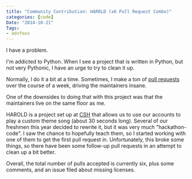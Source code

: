 ```yaml
---
title: "Community Contribution: HAROLD (x6 Pull Request Combo)"
categories: [code]
Date: "2014-10-21"
Tags:
- advfoss
---
```


I have a problem.

I'm addicted to Python. When I see a project that is written in Python, but not very Pythonic, I have an urge to try to clean it up.

Normally, I do it a bit at a time. Sometimes, I make a ton of [pull requests] over the course of a week, driving the maintainers insane.

One of the downsides to doing that with this project was that the maintainers live on the same floor as me.

HAROLD is a project set up at [CSH] that allows us to use our accounts to play a custom theme song (about 30 seconds long). Several of our freshmen this year decided to rewrite it, but it was very much "hackathon-code". I saw the chance to hopefully teach them, so I started working with one of them to get the first pull request in. Unfortunately, this broke some things, so there have been some follow-up pull requests in an attempt to clean up a bit better.

Overall, the total number of pulls accepted is currently six, plus some comments, and an issue filed about missing licenses.

[pull requests]: https://github.com/speakerbug/Harold/pulls?q=is%3Apr+author%3Amsoucy
[CSH]: http://csh.rit.edu
